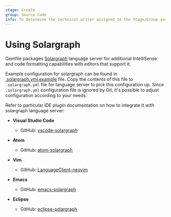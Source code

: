 ```yaml
---
stage: Create
group: Source Code
info: To determine the technical writer assigned to the Stage/Group associated with this page, see https://about.gitlab.com/handbook/engineering/ux/technical-writing/#assignments
---
```


# Using Solargraph

Gemfile packages [Solargraph](https://github.com/castwide/solargraph) language server for additional IntelliSense and code formatting capabilities with editors that support it.

Example configuration for solargraph can be found in [.solargraph.yml.example](https://gitlab.com/gitlab-org/gitlab/-/blob/master/.solargraph.yml.example) file. Copy the contents of this file to `.solargraph.yml` file for language server to pick this configuration up. Since `.solargraph.yml` configuration file is ignored by Git, it's possible to adjust configuration according to your needs.

Refer to particular IDE plugin documentation on how to integrate it with solargraph language server:

- **Visual Studio Code**
  - GitHub: [vscode-solargraph](https://github.com/castwide/vscode-solargraph)

- **Atom**
  - GitHub: [atom-solargraph](https://github.com/castwide/atom-solargraph)

- **Vim**
  - GitHub: [LanguageClient-neovim](https://github.com/autozimu/LanguageClient-neovim)

- **Emacs**
  - GitHub: [emacs-solargraph](https://github.com/guskovd/emacs-solargraph)

- **Eclipse**
  - GitHub: [eclipse-solargraph](https://github.com/PyvesB/eclipse-solargraph)
